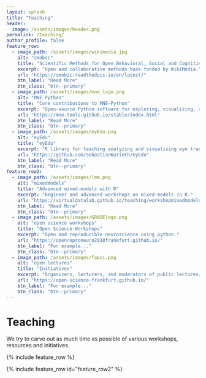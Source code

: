 ```yaml
---
layout: splash
title: "Teaching"
header:
  image: /assets/images/header.png
permalink: /teaching/
author_profile: false
feature_row:
  - image_path: /assets/images/wikimedia.jpg
    alt: "smobsc"
    title: "Scientific Methods for Open Behavioral, Social and Cognitive Sciences"
    excerpt: "Open and collaborative methods book funded by WikiMedia."
    url: "https://smobsc.readthedocs.io/en/latest/"
    btn_label: "Read More"
    btn_class: "btn--primary"
  - image_path: /assets/images/mne_logo.png
    alt: "MNE Python"
    title: "Core contributions to MNE-Python"
    excerpt: "Open-source Python software for exploring, visualizing, and analyzing human neurophysiological data."
    url: "https://mne-tools.github.io/stable/index.html"
    btn_label: "Read More"
    btn_class: "btn--primary"
  - image_path: /assets/images/eyEdu.png
    alt: "eyEdu"
    title: "eyEdu"
    excerpt: "R library for teaching analyzing and visualizing eye tracking data."
    url: "https://github.com/SebastianKorinth/eyEdu"
    btn_label: "Read More"
    btn_class: "btn--primary"
feature_row2:
  - image_path: /assets/images/lmm.png
    alt: "mixedmodels"
    title: "Advanced mixed-models with R"
    excerpt: "Beginner and advanced workshops on mixed-models in R."
    url: "https://virtualdatalab.github.io/teaching/workshopmixedmodels/"
    btn_label: "Read More"
    btn_class: "btn--primary"
  - image_path: /assets/images/GRADElogo.png
    alt: "open science workshops"
    title: "Open Science Workshops"
    excerpt: "Open and reproducible neuroscience using python."
    url: "https://openreproneuro2018frankfurt.github.io/"
    btn_label: "For example..."
    btn_class: "btn--primary"
  - image_path: /assets/images/fopsi.png
    alt: "open lectures"
    title: "Initiatives"
    excerpt: "Organizers, lecturers, and moderators of public lectures/debates with non-scientists. Topics included: AI, scientific process/theory, ethics in science. e.g., Open Science Day, Resurrecting Political Activism, Co-founders of Frankfurt Open Science Initiative."
    url: "https://open-science-frankfurt.github.io/"
    btn_label: "For example..."
    btn_class: "btn--primary"
---
```


# Teaching

We try to carve out as much time as possible of various workshops, resources and initiatives.

{% include feature_row %}

{% include feature_row id="feature_row2" %}

